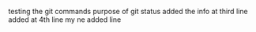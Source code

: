 testing the git commands
purpose of git status
added the info at third line
added at 4th line
my ne added line
